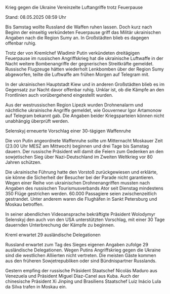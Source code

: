 
Krieg gegen die Ukraine
Vereinzelte Luftangriffe trotz Feuerpause


Stand: 08.05.2025 08:59 Uhr


Bis Samstag wollte Russland die Waffen ruhen lassen. Doch kurz nach Beginn der einseitig verkündeten Feuerpause griff das Militär ukrainischen Angaben nach die Region Sumy an. In Großstädten blieb es dagegen offenbar ruhig.



Trotz der von Kremlchef Wladimir Putin verkündeten dreitägigen Feuerpause im russischen Angriffskrieg hat die ukrainische Luftwaffe in der Nacht weitere Bombenangriffe der gegnerischen Streitkräfte gemeldet. Russische Flugzeuge hätten wiederholt Lenkbomben über der Region Sumy abgeworfen, teilte die Luftwaffe am frühen Morgen auf Telegram mit.


In der ukrainischen Hauptstadt Kiew und in anderen Großstädten blieb es im Gegensatz zur Nacht davor offenbar ruhig. Unklar ist, ob die Kämpfe an den Frontlinien auch vorübergehend eingestellt wurden.


Aus der westrussischen Region Lipezk wurden Drohnenalarm und nächtliche ukrainische Angriffe gemeldet, wie Gouverneur Igor Artamonow auf Telegram bekannt gab. Die Angaben beider Kriegsparteien können nicht unabhängig überprüft werden.



Selenskyj erneuerte Vorschlag einer 30-tägigen Waffenruhe


Die von Putin angeordnete Waffenruhe sollte um Mitternacht Moskauer Zeit (23.00 Uhr MESZ am Mittwoch) beginnen und drei Tage bis Samstag dauern. Der russische Präsident will damit die Feiern zum Gedenken an den sowjetischen Sieg über Nazi-Deutschland im Zweiten Weltkrieg vor 80 Jahren schützen.


Die ukrainische Führung hatte den Vorstoß zurückgewiesen und erklärte, sie könne die Sicherheit der Besucher bei der Parade nicht garantieren. Wegen einer Reihe von ukrainischen Drohnenangriffen mussten nach Angaben des russischen Tourismusverbands Ator seit Dienstag mindestens 350 Flüge gestrichen werden. 60.000 Passagiere seien zwischenzeitlich gestrandet. Unter anderem waren die Flughäfen in Sankt Petersburg und Moskau betroffen.


In seiner abendlichen Videoansprache bekräftigte Präsident Wolodymyr Selenskyj den auch von den USA unterstützten Vorschlag, mit einer 30 Tage dauernden Unterbrechung der Kämpfe zu beginnen.

Kreml erwartet 29 ausländische Delegationen


Russland erwartet zum Tag des Sieges eigenen Angaben zufolge 29 ausländische Delegationen. Wegen Putins Angriffskrieg gegen die Ukraine sind die westlichen Alliierten nicht vertreten. Die meisten Gäste kommen aus den früheren Sowjetrepubliken oder sind Bündnispartner Russlands. 


Gestern empfing der russische Präsident Staatschef Nicolás Maduro aus Venezuela und Präsident Miguel Díaz-Canel aus Kuba. Auch der chinesische Präsident Xi Jinping und Brasiliens Staatschef Luiz Inácio Lula da Silva trafen in Moskau ein.

